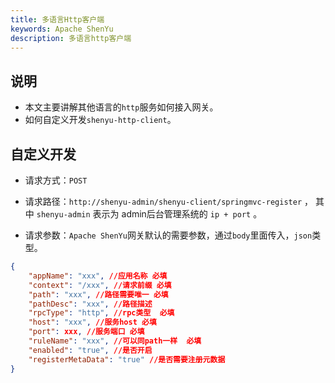 ```yaml
---
title: 多语言Http客户端
keywords: Apache ShenYu
description: 多语言http客户端
---
```


## 说明

* 本文主要讲解其他语言的`http`服务如何接入网关。
* 如何自定义开发`shenyu-http-client`。

## 自定义开发

* 请求方式：`POST`
* 请求路径：`http://shenyu-admin/shenyu-client/springmvc-register` ，  其中 `shenyu-admin` 表示为 admin后台管理系统的 `ip + port` 。


* 请求参数：`Apache ShenYu`网关默认的需要参数，通过`body`里面传入，`json`类型。

```json
{
	"appName": "xxx", //应用名称 必填
	"context": "/xxx", //请求前缀 必填
	"path": "xxx", //路径需要唯一 必填
	"pathDesc": "xxx", //路径描述
	"rpcType": "http", //rpc类型  必填
	"host": "xxx", //服务host 必填
	"port": xxx, //服务端口 必填
	"ruleName": "xxx", //可以同path一样  必填
	"enabled": "true", //是否开启
	"registerMetaData": "true" //是否需要注册元数据
}
```





